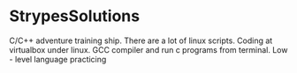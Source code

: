 # StrypesSolutions
C/C++ adventure training ship.
There are a lot of linux scripts.
Coding at virtualbox under linux.
GCC compiler and run c programs from terminal.
Low - level language practicing 
